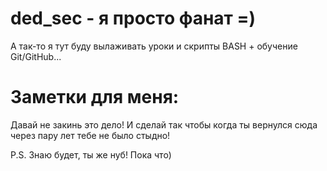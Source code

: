 # ded_sec - я просто фанат =)

А так-то я тут буду вылаживать уроки и скрипты BASH + обучение Git/GitHub...


# Заметки для меня:
Давай не закинь это дело!
И сделай так чтобы когда ты вернулся сюда через пару лет тебе не было стыдно!

P.S. Знаю будет, ты же нуб!
Пока что)

